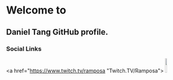 # Welcome to
## Daniel Tang GitHub profile.

### Social Links

<a href="https://www.twitch.tv/ramposa "Twitch.TV/Ramposa">
  <img src="https://upload.wikimedia.org/wikipedia/commons/2/26/Twitch_logo.svg" width="10%">
</a>

